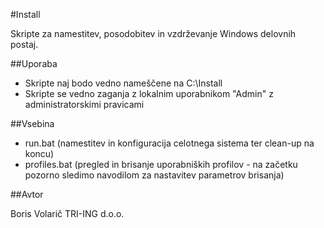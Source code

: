 #Install

Skripte za namestitev, posodobitev in vzdrževanje Windows delovnih postaj.

##Uporaba

- Skripte naj bodo vedno nameščene na C:\Install
- Skripte se vedno zaganja z lokalnim uporabnikom "Admin" z administratorskimi pravicami

##Vsebina

- run.bat (namestitev in konfiguracija celotnega sistema ter clean-up na koncu)
- profiles.bat (pregled in brisanje uporabniških profilov - na začetku pozorno sledimo navodilom za nastavitev parametrov brisanja)

##Avtor

Boris Volarič
TRI-ING d.o.o.